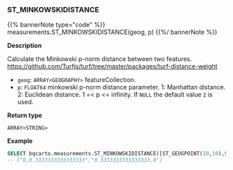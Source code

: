 ### ST_MINKOWSKIDISTANCE

{{% bannerNote type="code" %}}
measurements.ST_MINKOWSKIDISTANCE(geog, p)
{{%/ bannerNote %}}

**Description**

Calculate the Minkowski p-norm distance between two features. https://github.com/Turfjs/turf/tree/master/packages/turf-distance-weight

* `geog`: `ARRAY<GEOGRAPHY>` featureCollection.
* `p`: `FLOAT64` minkowski p-norm distance parameter. 1: Manhattan distance. 2: Euclidean distance. 1 =< p <= infinity. If `NULL` the default value `2` is used.

**Return type**

`ARRAY<STRING>`

**Example**

``` sql
SELECT bqcarto.measurements.ST_MINKOWSKIDISTANCE([ST_GEOGPOINT(10,10),ST_GEOGPOINT(13,10)],2);
-- ["0,0.3333333333333333","0.3333333333333333,0"]
```
